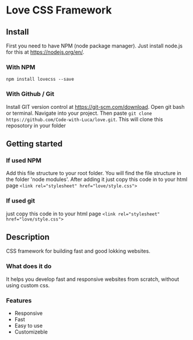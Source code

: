 # Love CSS Framework

## Install

First you need to have NPM (node package manager). Just install node.js for this at https://nodejs.org/en/.

### With NPM

`npm install lovecss --save`

### With Github / Git

Install GIT version control at https://git-scm.com/download. Open git bash or terminal. Navigate into your project. Then paste `git clone https://github.com/Code-with-Luca/love.git`. This will clone this reposotory in your folder

## Getting started

### If used NPM

Add this file structure to your root folder. You will find the file structure in the folder 'node modules'. After adding it just copy this code in to your html page
`<link rel="stylesheet" href="love/style.css">`

### If used git

just copy this code in to your html page
`<link rel="stylesheet" href="love/style.css">`

## Description

CSS framework for building fast and good lokking websites.

### What does it do

It helps you develop fast and responsive websites from scratch, without using custom css.

### Features

- Responsive
- Fast
- Easy to use
- Customizeble
